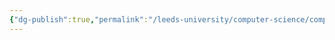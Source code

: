 ```yaml
---
{"dg-publish":true,"permalink":"/leeds-university/computer-science/compulsory-modules/procedural-programming/procedural-programming/","tags":["Mandatory-Module"]}
---
```


